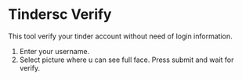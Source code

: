 # Tindersc Verify
This tool verify your tinder account without need of login information.

1. Enter your username.
2. Select picture where u can see full face.
Press submit and wait for verify.
